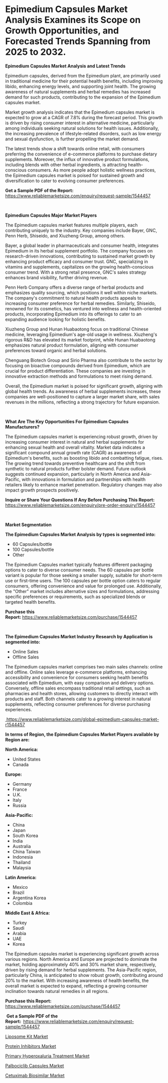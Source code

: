 <p><h1>Epimedium Capsules Market Analysis Examines its Scope on Growth Opportunities, and Forecasted Trends Spanning from 2025 to 2032.</h1></p><p><strong>Epimedium Capsules Market Analysis and Latest Trends</strong></p>
<p><p>Epimedium capsules, derived from the Epimedium plant, are primarily used in traditional medicine for their potential health benefits, including improving libido, enhancing energy levels, and supporting joint health. The growing awareness of natural supplements and herbal remedies has increased demand for such products, contributing to the expansion of the Epimedium capsules market.</p><p>Market growth analysis indicates that the Epimedium capsules market is expected to grow at a CAGR of 7.8% during the forecast period. This growth is driven by rising consumer interest in alternative medicine, particularly among individuals seeking natural solutions for health issues. Additionally, the increasing prevalence of lifestyle-related disorders, such as low energy and sexual dysfunction, is further propelling the market demand.</p><p>The latest trends show a shift towards online retail, with consumers preferring the convenience of e-commerce platforms to purchase dietary supplements. Moreover, the influx of innovative product formulations, including blends with other herbal ingredients, is attracting health-conscious consumers. As more people adopt holistic wellness practices, the Epimedium capsules market is poised for sustained growth and diversification to cater to evolving consumer preferences.</p></p>
<p><strong>Get a Sample PDF of the Report:&nbsp;</strong> <a href="https://www.reliablemarketsize.com/enquiry/request-sample/1544457?utm_campaign=1991&utm_medium=2&utm_source=Github&utm_content=ia&utm_term=08032025&utm_id=epimedium-capsules">https://www.reliablemarketsize.com/enquiry/request-sample/1544457</a></p>
<p>&nbsp;</p>
<p><strong>Epimedium Capsules Major Market Players</strong></p>
<p><p>The Epimedium capsules market features multiple players, each contributing uniquely to the industry. Key companies include Bayer, GNC, Penn Herb, Shiseido, and Xiuzheng Group, among others.</p><p>Bayer, a global leader in pharmaceuticals and consumer health, integrates Epimedium in its herbal supplement portfolio. The company focuses on research-driven innovations, contributing to sustained market growth by enhancing product efficacy and consumer trust. GNC, specializing in vitamins and supplements, capitalizes on the growing health-conscious consumer trend. With a strong retail presence, GNC's sales strategy enhances brand visibility, further driving revenue.</p><p>Penn Herb Company offers a diverse range of herbal products and emphasizes quality sourcing, which positions it well within niche markets. The company's commitment to natural health products appeals to increasing consumer preference for herbal remedies. Similarly, Shiseido, renowned for its cosmetics, has ventured into wellness and health-oriented products, incorporating Epimedium into its offerings to cater to an expanding audience looking for holistic benefits.</p><p>Xiuzheng Group and Hunan Huabaotong focus on traditional Chinese medicine, leveraging Epimedium's age-old usage in wellness. Xiuzheng's rigorous R&D has elevated its market footprint, while Hunan Huabaotong emphasizes natural product formulation, aligning with consumer preferences toward organic and herbal solutions.</p><p>Chenguang Biotech Group and Sirio Pharma also contribute to the sector by focusing on bioactive compounds derived from Epimedium, which are crucial for product differentiation. These companies are investing in innovative extraction methods and formulations to meet rising demand.</p><p>Overall, the Epimedium market is poised for significant growth, aligning with global health trends. As awareness of herbal supplements increases, these companies are well-positioned to capture a larger market share, with sales revenues in the millions, reflecting a strong trajectory for future expansion.</p></p>
<p>&nbsp;</p>
<p><strong>What Are The Key Opportunities For Epimedium Capsules Manufacturers?</strong></p>
<p><p>The Epimedium capsules market is experiencing robust growth, driven by increasing consumer interest in natural and herbal supplements for enhancing sexual health and overall vitality. Market data indicates a significant compound annual growth rate (CAGR) as awareness of Epimedium's benefits, such as boosting libido and combatting fatigue, rises. The growing trend towards preventive healthcare and the shift from synthetic to natural products further bolster demand. Future outlook suggests continued expansion, particularly in North America and Asia-Pacific, with innovations in formulation and partnerships with health retailers likely to enhance market penetration. Regulatory changes may also impact growth prospects positively.</p></p>
<p><strong>Inquire or Share Your Questions If Any Before Purchasing This Report:</strong> <a href="https://www.reliablemarketsize.com/enquiry/pre-order-enquiry/1544457?utm_campaign=1991&utm_medium=2&utm_source=Github&utm_content=ia&utm_term=08032025&utm_id=epimedium-capsules">https://www.reliablemarketsize.com/enquiry/pre-order-enquiry/1544457</a></p>
<p>&nbsp;</p>
<p><strong>Market Segmentation</strong></p>
<p><strong>The Epimedium Capsules Market Analysis by types is segmented into:</strong></p>
<p><ul><li>60 Capsules/bottle</li><li>100 Capsules/bottle</li><li>Other</li></ul></p>
<p><p>The Epimedium Capsules market typically features different packaging options to cater to diverse consumer needs. The 60 capsules per bottle variant is popular for those seeking a smaller supply, suitable for short-term use or first-time users. The 100 capsules per bottle option caters to regular consumers, offering convenience and value for prolonged use. Additionally, the "Other" market includes alternative sizes and formulations, addressing specific preferences or requirements, such as specialized blends or targeted health benefits.</p></p>
<p><strong>Purchase this Report:&nbsp;</strong><a href="https://www.reliablemarketsize.com/purchase/1544457?utm_campaign=1991&utm_medium=2&utm_source=Github&utm_content=ia&utm_term=08032025&utm_id=epimedium-capsules">https://www.reliablemarketsize.com/purchase/1544457</a></p>
<p>&nbsp;</p>
<p><strong>The Epimedium Capsules Market Industry Research by Application is segmented into:</strong></p>
<p><ul><li>Online Sales</li><li>Offline Sales</li></ul></p>
<p><p>The Epimedium capsules market comprises two main sales channels: online and offline. Online sales leverage e-commerce platforms, enhancing accessibility and convenience for consumers seeking health benefits associated with Epimedium, with easy comparison and delivery options. Conversely, offline sales encompass traditional retail settings, such as pharmacies and health stores, allowing customers to directly interact with products and staff. Both channels cater to a growing interest in natural supplements, reflecting consumer preferences for diverse purchasing experiences.</p></p>
<p><a href="https://www.reliablemarketsize.com/global-epimedium-capsules-market-r1544457?utm_campaign=1991&utm_medium=2&utm_source=Github&utm_content=ia&utm_term=08032025&utm_id=epimedium-capsules">&nbsp;https://www.reliablemarketsize.com/global-epimedium-capsules-market-r1544457</a></p>
<p><strong>In terms of Region, the Epimedium Capsules Market Players available by Region are:</strong></p>
<p>
    <p> <strong> North America: </strong>
        <ul>
            <li>United States</li>
            <li>Canada</li>
        </ul>
        </p> 
    <p> <strong> Europe: </strong>
        <ul>
            <li>Germany</li>
            <li>France</li>
            <li>U.K.</li>
            <li>Italy</li>
            <li>Russia</li>
        </ul>
        </p> 
    <p> <strong> Asia-Pacific: </strong>
        <ul>
            <li>China</li>
            <li>Japan</li>
            <li>South Korea</li>
            <li>India</li>
            <li>Australia</li>
            <li>China Taiwan</li>
            <li>Indonesia</li>
            <li>Thailand</li>
            <li>Malaysia</li>
        </ul>
        </p> 
    <p> <strong> Latin America: </strong>
        <ul>
            <li>Mexico</li>
            <li>Brazil</li>
            <li>Argentina Korea</li>
            <li>Colombia</li>
        </ul>
        </p> 
    <p> <strong> Middle East & Africa: </strong>
        <ul>
            <li>Turkey</li>
            <li>Saudi</li>
            <li>Arabia</li>
            <li>UAE</li>
            <li>Korea</li>
        </ul>
    </p>
    </p>
<p><p>The Epimedium capsules market is experiencing significant growth across various regions. North America and Europe are projected to dominate the market, holding approximately 40% and 30% market share, respectively, driven by rising demand for herbal supplements. The Asia-Pacific region, particularly China, is anticipated to show robust growth, contributing around 20% to the market. With increasing awareness of health benefits, the overall market is expected to expand, reflecting a growing consumer inclination towards natural remedies in all regions.</p></p>
<p><strong>Purchase this Report: </strong><a href="https://www.reliablemarketsize.com/purchase/1544457?utm_campaign=1991&utm_medium=2&utm_source=Github&utm_content=ia&utm_term=08032025&utm_id=epimedium-capsules">https://www.reliablemarketsize.com/purchase/1544457</a></p>
<p>&nbsp;<strong>Get a Sample PDF of the Report:&nbsp;&nbsp;</strong><a href="https://www.reliablemarketsize.com/enquiry/request-sample/1544457?utm_campaign=1991&utm_medium=2&utm_source=Github&utm_content=ia&utm_term=08032025&utm_id=epimedium-capsules">https://www.reliablemarketsize.com/enquiry/request-sample/1544457</a></p>
<p><strong></strong></p>
<p><p><a href="https://github.com/wraggfomath/Market-Research-Report-List-1/blob/main/liposome-kit-market.md?utm_campaign=1991&utm_medium=2&utm_source=Github&utm_content=ia&utm_term=08032025&utm_id=epimedium-capsules">Liposome Kit Market</a></p><p><a href="https://github.com/alawnhvicay/Market-Research-Report-List-1/blob/main/protein-inhibitors-market.md?utm_campaign=1991&utm_medium=2&utm_source=Github&utm_content=ia&utm_term=08032025&utm_id=epimedium-capsules">Protein Inhibitors Market</a></p><p><a href="https://github.com/sahoolipko6f/Market-Research-Report-List-1/blob/main/primary-hyperoxaluria-treatment-market.md?utm_campaign=1991&utm_medium=2&utm_source=Github&utm_content=ia&utm_term=08032025&utm_id=epimedium-capsules">Primary Hyperoxaluria Treatment Market</a></p><p><a href="https://github.com/rogetspate12/Market-Research-Report-List-1/blob/main/palbociclib-capsules-market.md?utm_campaign=1991&utm_medium=2&utm_source=Github&utm_content=ia&utm_term=08032025&utm_id=epimedium-capsules">Palbociclib Capsules Market</a></p><p><a href="https://github.com/ranewknaller/Market-Research-Report-List-1/blob/main/cetuximab-biosimilar-market.md?utm_campaign=1991&utm_medium=2&utm_source=Github&utm_content=ia&utm_term=08032025&utm_id=epimedium-capsules">Cetuximab Biosimilar Market</a></p></p>